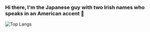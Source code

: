 ### Hi there, I'm the Japanese guy with two Irish names who speaks in an American accent 👋

![Top Langs](https://github-readme-stats-mrkkjvzk0-mercariku.vercel.app/api/top-langs/?username=mercariku&size_weight=0.5&count_weight=0.5)
